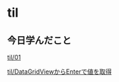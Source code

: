 # til

## 今日学んだこと

[til/01](https://github.com/tokiohamamatsu/til/blob/master/%E6%B4%BB%E5%8B%95%E8%A8%98%E9%8C%B2/2022/02/01.md)

[til/DataGridViewからEnterで値を取得](https://github.com/tokiohamamatsu/til/blob/master/c%23/DataGridView%E3%81%8B%E3%82%89Enter%E3%81%A7%E5%80%A4%E3%82%92%E5%8F%96%E5%BE%97.md)